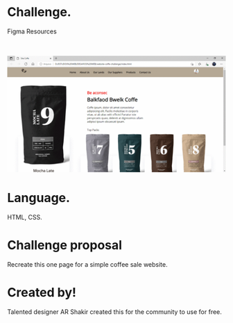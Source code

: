 
# Challenge.
Figma Resources

<br/><br/>
![Apresentação da Pagina](https://github.com/IsadoraVanderlan/website-coffe/blob/main/Apresenta%C3%A7%C3%A3o.gif)
<br/>

# Language.
HTML, CSS.

# Challenge proposal
Recreate this one page for a simple coffee sale website.

# Created by!
Talented designer AR Shakir created this for the community to use for free.
<br/> <br/> <br/>


